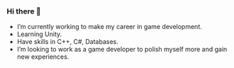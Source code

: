 ### Hi there 👋

<!--
**MehwishTariq/MehwishTariq** is a ✨ _special_ ✨ repository because its `README.md` (this file) appears on your GitHub profile.-->

-  I’m currently working to make my career in game development.
-  Learning Unity.
-  Have skills in C++, C#, Databases.
-  I’m looking to work as a game developer to polish myself more and gain new experiences.

